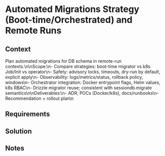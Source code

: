 # Automated Migrations Strategy (Boot-time/Orchestrated) and Remote Runs

## Context

Plan automated migrations for DB schema in remote-run contexts.\n\nScope:\n- Compare strategies: boot-time migrator vs k8s Job/Init vs operator\n- Safety: advisory locks, timeouts, dry-run by default, explicit apply\n- Observability: logs/metrics/status, rollback policy, windows\n- Orchestrator integration: Docker entrypoint flags, Helm values, k8s RBAC\n- Drizzle migrator reuse; consistent with sessiondb.migrate semantics\n\nDeliverables:\n- ADR, POCs (Docker/k8s), docs/runbooks\n- Recommendation + rollout plan\n

## Requirements

## Solution

## Notes
